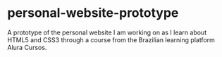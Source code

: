 # personal-website-prototype
A prototype of the personal website I am working on as I learn about HTML5 and CSS3 through a course from the Brazilian learning platform Alura Cursos.
